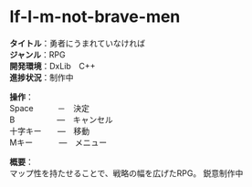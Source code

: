 ﻿# If-I-m-not-brave-men

<b>タイトル</b>：勇者にうまれていなければ<br>
<b>ジャンル</b>：RPG<br>
<b>開発環境</b>：DxLib　C++<br>
<b>進捗状況</b>：制作中<br>

<b>操作</b>：<br>
Space　　　－　決定<br>
B　　　　　 ―　キャンセル<br>
十字キー　　―　移動<br>
Mキー　　　 ―　メニュー<br>

<b>概要</b>：<br>
マップ性を持たせることで、戦略の幅を広げたRPG。
鋭意制作中
